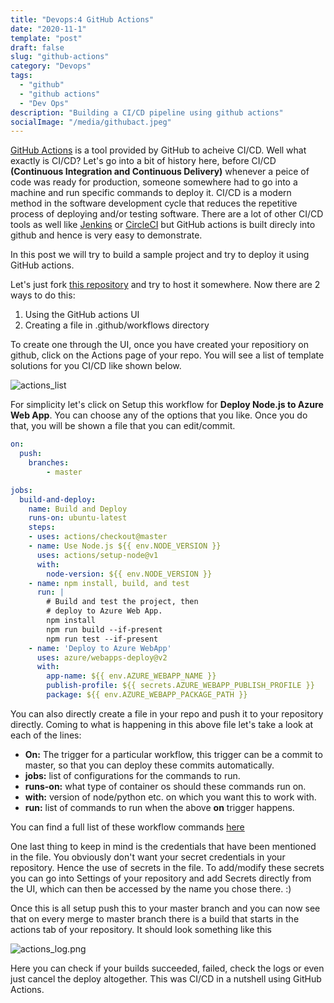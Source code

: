 ```yaml
---
title: "Devops:4 GitHub Actions"
date: "2020-11-1"
template: "post"
draft: false
slug: "github-actions"
category: "Devops"
tags:
  - "github"
  - "github actions"
  - "Dev Ops"
description: "Building a CI/CD pipeline using github actions"
socialImage: "/media/githubact.jpeg"
---
```



[GitHub Actions](https://github.com/features/actions) is a tool provided by GitHub to acheive CI/CD. Well what exactly is CI/CD? Let's go into a bit of history here, before CI/CD **(Continuous Integration and Continuous Delivery)** whenever a peice of code was ready for production, someone somewhere had to go into a machine and run specific commands to deploy it. CI/CD is a modern method in the software development cycle that reduces the repetitive process of deploying and/or testing software. There are a lot of other CI/CD tools as well like [Jenkins](https://www.jenkins.io/) or [CircleCI](https://circleci.com/) but GitHub actions is built direcly into github and hence is very easy to demonstrate.

In this post we will try to build a sample project and try to deploy it using GitHub actions.

Let's just fork [this repository](https://github.com/heroku/node-js-getting-started) and try to host it somewhere. Now there are 2 ways to do this:

1. Using the GitHub actions UI
2. Creating a file in .github/workflows directory

To create one through the UI, once you have created your repositiory on github, click on the Actions page of your repo. You will see a list of template solutions for you CI/CD like shown below.

![actions_list](/media/actions_list.png)

For simplicity let's click on Setup this workflow for **Deploy Node.js to Azure Web App**. You can choose any of the options that you like. Once you do that, you will be shown a file that you can edit/commit.

```yml
on:
  push:
    branches:
        - master

jobs:
  build-and-deploy:
    name: Build and Deploy
    runs-on: ubuntu-latest
    steps:
    - uses: actions/checkout@master
    - name: Use Node.js ${{ env.NODE_VERSION }}
      uses: actions/setup-node@v1
      with:
        node-version: ${{ env.NODE_VERSION }}
    - name: npm install, build, and test
      run: |
        # Build and test the project, then
        # deploy to Azure Web App.
        npm install
        npm run build --if-present
        npm run test --if-present
    - name: 'Deploy to Azure WebApp'
      uses: azure/webapps-deploy@v2
      with:
        app-name: ${{ env.AZURE_WEBAPP_NAME }}
        publish-profile: ${{ secrets.AZURE_WEBAPP_PUBLISH_PROFILE }}
        package: ${{ env.AZURE_WEBAPP_PACKAGE_PATH }}
```

You can also directly create a file in your repo and push it to your repository directly. Coming to what is happening in this above file let's take a look at each of the lines:

- **On:** The trigger for a particular workflow, this trigger can be a commit to master, so that you can deploy these commits automatically.
- **jobs:** list of configurations for the commands to run.
- **runs-on:** what type of container os should these commands run on.
- **with:** version of node/python etc. on which you want this to work with.
- **run:** list of commands to run when the above **on** trigger happens.

You can find a full list of these workflow commands [here](https://docs.github.com/en/free-pro-team@latest/actions/reference/workflow-syntax-for-github-actions)


One last thing to keep in mind is the credentials that have been mentioned in the file. You obviously don't want your secret credentials in your repository. Hence the use of secrets in the file. To add/modify these secrets you can go into Settings of your repository and add Secrets directly from the UI, which can then be accessed by the name you chose there. :)

Once this is all setup push this to your master branch and you can now see that on every merge to master branch there is a build that starts in the actions tab of your repository. It should look something like this

![actions_log.png](/media/actions_log.png)

Here you can check if your builds succeeded, failed, check the logs or even just cancel the deploy altogether.
This was CI/CD in a nutshell using GitHub Actions.



